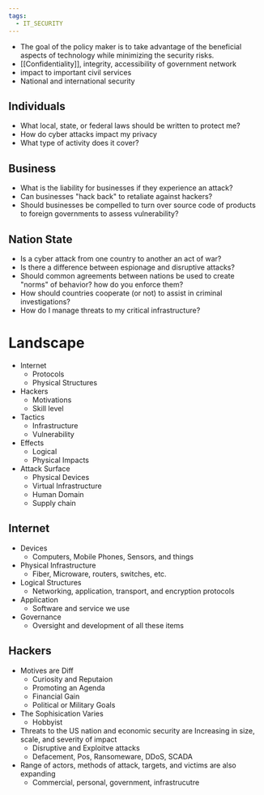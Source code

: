```yaml
---
tags:
  - IT_SECURITY
---
```

* The goal of the policy maker is to take advantage of the beneficial aspects of technology while minimizing the security risks.
* [[Confidentiality]], integrity, accessibility of government network
* impact to important civil services
* National and international security

## Individuals
* What local, state, or federal laws should be written to protect me?
* How do cyber attacks impact my privacy
* What type of activity does it cover?
## Business
* What is the liability for businesses if they experience an attack?
* Can businesses "hack back" to retaliate against hackers?
* Should businesses be compelled to turn over source code of products to foreign governments to assess vulnerability?
## Nation State
* Is a cyber attack from one country to another an act of war?
* Is there a difference between espionage and disruptive attacks?
* Should common agreements between nations be used to create "norms" of behavior? how do you enforce them?
* How should countries cooperate (or not) to assist in criminal investigations?
* How do I manage threats to my critical infrastructure?
# Landscape
* Internet 
	* Protocols
	* Physical Structures
* Hackers
	* Motivations
	* Skill level
* Tactics
	* Infrastructure 
	* Vulnerability 
* Effects
	* Logical
	* Physical Impacts
* Attack Surface
	* Physical Devices
	* Virtual Infrastructure
	* Human Domain
	* Supply chain
## Internet
* Devices
	* Computers, Mobile Phones, Sensors, and things
* Physical Infrastructure 
	* Fiber, Microware, routers, switches, etc.
* Logical Structures
	* Networking, application, transport, and encryption protocols
* Application
	* Software and service we use
* Governance
	* Oversight and development of all these items
## Hackers
* Motives are Diff
	* Curiosity and Reputaion
	* Promoting an Agenda
	* Financial Gain
	* Political or Military Goals
* The Sophisication Varies
	* Hobbyist
* Threats to the US nation and economic security are Increasing in size, scale, and severity of impact
	* Disruptive and Exploitve attacks
	* Defacement, Pos, Ransomeware, DDoS, SCADA
* Range of actors, methods of attack, targets, and victims are also expanding
	* Commercial, personal, government, infrastrucutre